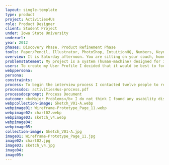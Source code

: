 ```yaml
---
layout: single-template
type: product
project: Activities4Us
role: Product Designer
client: Student Project
under: Iowa State University
underurl:
year: 2012
phases: Discovery Phase, Product Refinement Phase
tools: Paper/Pencil, Illustrator, PhotoShop, IntuitionHQ, Numbers, Keynote
overview: It is Saturday afternoon. You are sitting on your couch, home alone with no plans. The friends you usually hang out with are either sick or traveling. you've read everything on your bookshelf? you've already cleaned your apartment for the week? you've finished this week's laundry?. You've recently heard through office colleagues that there is a new website that helps you find activities in your area. You grab your laptop and enter the website address - www.activities4.us
problemstatement: My project is a system (human-machine) designed for its users to seek out activities. Activities 4 Us is a web-based application where a user inputs their location by zip code, how many people will participate in the activity and starts a query. They are then presented with a list of results of activities; in their area, happening within 24 hours from their search, displayed depending on local weather (no Frisbee in the park option offered if it is currently raining or calling for rain), date accessed (no picnic suggestions if it is winter) and separated by low-to-no cost activities and activities requiring money. Additionally, at this point, users can also select a set of filters to narrow down the type of activity they might want to take part in.
users: To create my User Profile I decided that it would be best to focus on age group (21–55). I thought it best to focus on one age group to start with and tailor the system to then meet the needs of a wider audience later.
webppersona:
persona:
constraints:
process: To begin the interview process I contacted twelve people to request interview times. I had prepared two pages of questions. The questions had three different sections and then the wants and needs brainstorming activity. The sections were - 'Defining Boredom', 'Finding Activities' and 'Accessibility of Websites/Interfaces'. My purpose for asking these questions was to -   <br><br>  • Find reasons and situations as to when a user might access my system   <br>  • How active in finding things to do a user might be when bored   <br>  • What activities users might be looking for   <br>  • What types of refining searches a user might desire for my system   <br>  • What other methods users interact with to find activities   <br>  • What makes a good design in terms of accessibility   <br><br> <b>Defining Boredom Review</b>  <br>  The first thing to note is that most of the participants find themselves filling their free time by watching TV but in comparison, watching TV was only listed by one participant as something they want to do with their free time. Just less than 50% of the participants are bored when they are left alone, and 6 out of 7 rely on friends for their source of activities. Friends are going to be difficult for my system to contend with, however, those other people need a source to find activities to do, which my system could fill. 85.6% of the participants use the internet to find activities. The design of my system will need to consider users who are feeling anxious and annoyed/irritated by their boredom.    <br><br>  <b>Finding Activities Review</b>   <br>  100% of the participants interviewed use the internet to find activities. 71.4% of those interviewed typically do activities that cost money, however, it should be considered that the other 28.6% responded that "sometimes" their activities cost money. My system should consider the sites that the participants use (Metromix, Yelp, Groupon, Google...) as competitor examples and try to refine/simplify my system in comparison. My system should separate activities by cost and consider a priority to activities that cost money. One question that could have been asked to clarify is - "Do you prefer activities that cost over those that do not?". Users may find themselves taking part in for-cost activities but prefer to not spend money if given the option.
processdoc: activities4us-process.pdf
processdocprompt: Process Document
outcome: <b>Major Problems</b> I do not think I found any usability disasters in my system, however, one major problem that I encountered in my user testing was that the system is unclear about how to return to the ‘Home’ or main search screen. I had built in a link in the logo, which is standard practice when designing websites, but I’m not sure if all the users would have understood that. <br><br>  The breadcrumb system was either not clear or overlooked. This can be resolved by changing the breadcrumb wording to reflect ‘Home’ instead of its current ‘Search 4 Activities’. Additionally, a ‘Home’ link could be added to the header and footer navigation. I do think that would create an aesthetic imbalance in the links (i.e, three on one side, two on the other) so perhaps some thought should go into creating an additional link to balance them out.  <br><br>  Another major problem deals with the ‘New Search’ button below the filters. This was another way that I thought users could find their way back to the ‘Home’ screen, however, it proved problematic for User 003 - <br> <br> <q>“The ‘New Search’ button confused me once at the beginning me because I felt like it was an ‘Apply’.”</q> <cite>– User 003</cite> <br> <br> This is a very good point. If users are accustomed to clicking an ‘Apply’ button when filtering, they may reset the query accidentally. The ‘New Search’ button is placed in a similar position to where an ‘Apply’ button normally would be.  <br><br>  <b>Cosmetic Problems</b> <br>  Speaking again to the ‘Apply’ button major issue I discussed above, this is also a cosmetic problem. The content of the  ‘How 2 Use’ page notes that this would be the location of the ‘Reset Filter’ button. We don’t want users making the same mistake with that button either. It would probably be best to disconnect the ‘Reset Filter’ button from the ‘Activity  Filter’ box altogether, removing the grouping of the two items.  <br><br>  <b>New Feature Requests</b> <br> <q>"Take ‘new feature’ requests with a grain of salt."</q> <cite>– Steve Krug, Don’t Make Me Think</cite> <br><br>  User 001 brought up an interesting idea that I hadn’t considered – to create an optional log in on the site that users would not have to sign up to use the system, but if they did it could track their activities, potentially suggest new activities and store information to populate the search fields. My original intent was that location would be handled by the ZIP search, but it has been brought to my attention of the situations of locations on ZIP code dividing lines, where just a short distance from the user’s current location may be a different ZIP. Something should be considered for situations like this so users wouldn’t need to do multiple searches to find local activities. User 003 also brought up a point that should be considered - <br> <br> <q>“The ‘All Activities Map’ seems out of place to me because it’s ‘No Cost’, ‘Paid Activities’ and then ‘All Activities Map’ whereas the other two don’t have maps. Like, why is this one a map instead of just all activities and I can turn on a map?”</q> <cite>– User 003</cite> <br> <br> The original intent for the ‘All Activities Map’ was to have an overview of the area and the activities to do. While there was only one user to bring up this issue, perhaps everyone would benefit from a tab that just listed ‘All Activities’. It might take the place of the query landing page and then users could use the tabs to filter between ‘Free Activities’ and ‘Paid Activities’. Or, to go a step further, perhaps the tabs could be eliminated completely and be replaced by additional filters in the ‘Activity Filter’.
webpcollection-image: Sketch_V01-A.webp
webpimage01: Wireframe-Prototype_Page_11.webp
webpimage02: chart02.webp
webpimage03: sketch_v4.webp
webpimage04:
webpimage05:
collection-image: Sketch_V01-A.jpg
image01: Wireframe-Prototype_Page_11.jpg
image02: chart02.jpg
image03: sketch_v4.jpg
image04:
image05:
---
```

